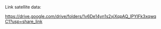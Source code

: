 Link satellite data: 

https://drive.google.com/drive/folders/1v6De14yn1s2xjXqpAQ_IPYIFk3xqwqC1?usp=share_link
